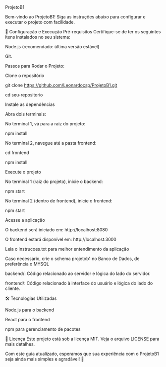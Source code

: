 ProjetoB1


Bem-vindo ao ProjetoB1! Siga as instruções abaixo para configurar e executar o projeto com facilidade.

🚀 Configuração e Execução
Pré-requisitos
Certifique-se de ter os seguintes itens instalados no seu sistema:

Node.js (recomendado: última versão estável)

Git.

Passos para Rodar o Projeto:

Clone o repositório

git clone https://github.com/Leonardocsp/ProjetoB1.git

cd seu-repositorio

Instale as dependências

Abra dois terminais:

No terminal 1, vá para a raiz do projeto:

npm install

No terminal 2, navegue até a pasta frontend:

cd frontend

npm install

Execute o projeto

No terminal 1 (raiz do projeto), inicie o backend:

npm start

No terminal 2 (dentro de frontend), inicie o frontend:

npm start

Acesse a aplicação

O backend será iniciado em: http://localhost:8080

O frontend estará disponível em: http://localhost:3000

Leia o instrucoes.txt para melhor entendimento da aplicação 

Caso necessário, crie o schema projetob1 no Banco de Dados, de preferência o MYSQL

backend/: Código relacionado ao servidor e lógica do lado do servidor.

frontend/: Código relacionado à interface do usuário e lógica do lado do cliente.

🛠️ Tecnologias Utilizadas

Node.js para o backend

React para o frontend

npm para gerenciamento de pacotes

📄 Licença
Este projeto está sob a licença MIT. Veja o arquivo LICENSE para mais detalhes.

Com este guia atualizado, esperamos que sua experiência com o ProjetoB1 seja ainda mais simples e agradável! 🎉

